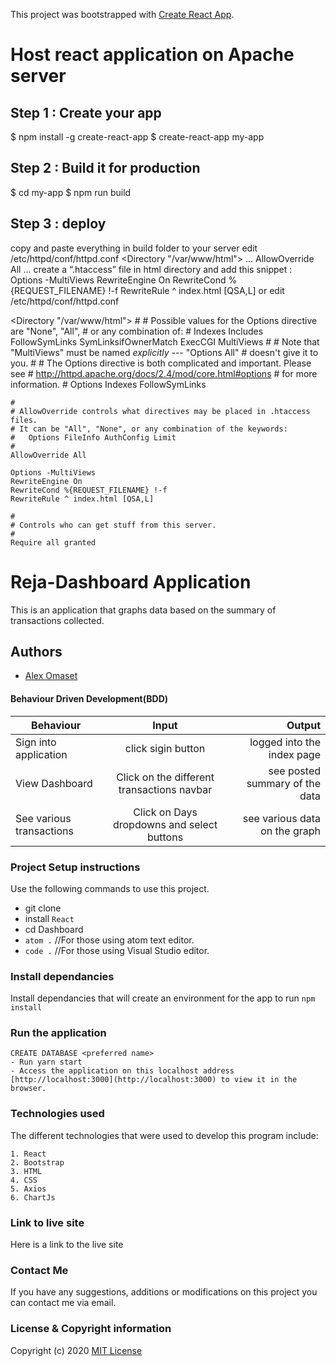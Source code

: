 This project was bootstrapped with [Create React App](https://github.com/facebook/create-react-app).
# Host react application on Apache server
## Step 1 : Create your app
$ npm install -g create-react-app 
$ create-react-app my-app
## Step 2 : Build it for production
$ cd my-app
$ npm run build
## Step 3 : deploy
copy and paste everything in build folder to your server
edit /etc/httpd/conf/httpd.conf
<Directory "/var/www/html">
    ...
    AllowOverride All
    ...
</Directory>
create a “.htaccess” file in html directory and add this snippet :
Options -MultiViews
RewriteEngine On
RewriteCond %{REQUEST_FILENAME} !-f
RewriteRule ^ index.html [QSA,L]
or edit /etc/httpd/conf/httpd.conf

<Directory "/var/www/html">
    #
    # Possible values for the Options directive are "None", "All",
    # or any combination of:
    #   Indexes Includes FollowSymLinks SymLinksifOwnerMatch ExecCGI MultiViews
    #
    # Note that "MultiViews" must be named *explicitly* --- "Options All"
    # doesn't give it to you.
    #
    # The Options directive is both complicated and important.  Please see
    # http://httpd.apache.org/docs/2.4/mod/core.html#options
    # for more information.
    #
    Options Indexes FollowSymLinks

    #
    # AllowOverride controls what directives may be placed in .htaccess files.
    # It can be "All", "None", or any combination of the keywords:
    #   Options FileInfo AuthConfig Limit
    #
    AllowOverride All

    Options -MultiViews
    RewriteEngine On
    RewriteCond %{REQUEST_FILENAME} !-f
    RewriteRule ^ index.html [QSA,L]

    #
    # Controls who can get stuff from this server.
    #
    Require all granted
</Directory>


# Reja-Dashboard Application
This is an application that graphs data based on the summary of transactions collected.

## Authors
* [Alex Omaset](https://github.com/alexomaset/)


#### Behaviour Driven Development(BDD)
| Behaviour  |    Input      | Output |
|----------|:-------------:|------:|
| Sign into application | click sigin button | logged into the index page |
| View Dashboard | Click on the different transactions navbar  | see posted summary of the data|
| See various transactions | Click on Days dropdowns and select buttons | see various data on the graph  |



### Project Setup instructions
Use the following commands to use this project.
- git clone 
- install `React`
- cd Dashboard
- `atom .`  //For those using atom text editor.
- `code .`  //For those using Visual Studio editor.

### Install dependancies
Install dependancies that will create an environment for the app to run `npm install`

### Run the application
```
CREATE DATABASE <preferred name>
- Run yarn start
- Access the application on this localhost address  [http://localhost:3000](http://localhost:3000) to view it in the browser.

```
### Technologies used
The different technologies that were used to develop this program include:
```
1. React 
2. Bootstrap
3. HTML
4. CSS
5. Axios
6. ChartJs

```

### Link to live site
Here is a link to the live site 

### Contact Me
If you have any suggestions, additions or modifications on this project you can contact me via email.
### License  & Copyright information
Copyright (c) 2020
[MIT License](./LICENSE)